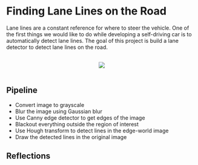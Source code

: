 # Finding Lane Lines on the Road

Lane lines are a constant reference for where to steer the vehicle. One of the first things we would like to do while developing a self-driving car is to automatically detect lane lines. The goal of this project is build a lane detector to detect lane lines on the road.

<div align="center">
  <br>
  <img src="static\lane-detect.gif">
  <br>
  <br>
</div>

## Pipeline

- Convert image to grayscale
- Blur the image using Gaussian blur
- Use Canny edge detector to get edges of the image
- Blackout everything outside the region of interest
- Use Hough transform to detect lines in the edge-world image
- Draw the detected lines in the original image


## Reflections




